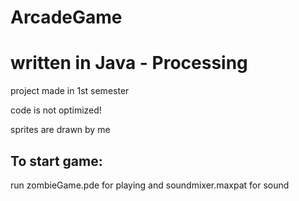 # ArcadeGame
<h1>written in Java - Processing</h1>
<p>project made in 1st semester</p>
<p>code is not optimized!</p>
<p>sprites are drawn by me</p>
<h2>To start game:</h2>
<p>run zombieGame.pde for playing and soundmixer.maxpat for sound</p>
